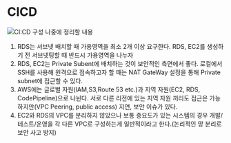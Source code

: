# CICD
![CI:CD 구성](https://github.com/Secrethan/CICD/assets/107679440/228874da-604c-46bb-872d-ea8af05b264f)
나중에 정리할 내용
1. RDS는 서브넷 배치할 때  가용영역을 최소 2개 이상 요구한다. RDS, EC2를 생성하기 전 서브넷팅할 때 반드시 가용영역을 나누자
2. RDS, EC2는 Private Subent에 배치하는 것이 보안적인 측면에서 좋다. 로컬에서 SSH를 사용해 원격으로 접속하고자 할 때는 NAT GateWay 설정을 통해 Private subnet에 접근할 수 있다.
3. AWS에는 글로벌 자원(IAM,S3,Route 53 etc.)과 지역 자원(EC2, RDS, CodePipeline)으로 나뉜다. 서로 다른 리전에 있는 지역 자원 끼리도 접근은 가능하지만(VPC Peering, public access) 지연, 보안 이슈가 있다. 
4. EC2와 RDS의 VPC를 분리하지 않았으나 보통 중요도가 있는 시스템의 경우 개발/테스트/운영을 각 다른 VPC로 구성하는게 일반적이라고 한다.(논리적인 망 분리로 보안 사고 방지)
   
